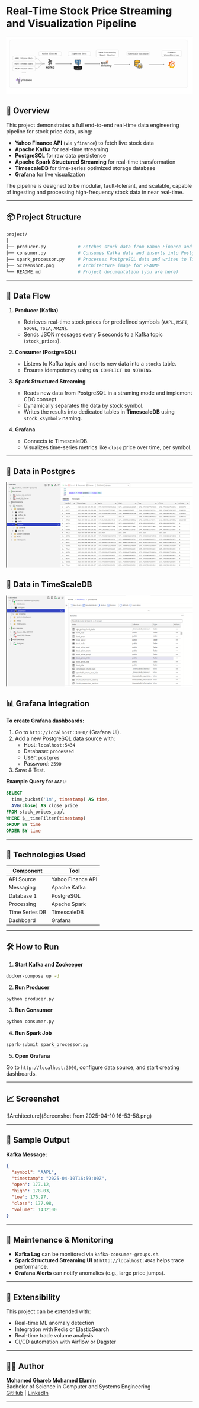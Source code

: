 
# Real-Time Stock Price Streaming and Visualization Pipeline

![Pipeline Overview](images/Arch.jpeg)

## 📌 Overview

This project demonstrates a full end-to-end real-time data engineering pipeline for stock price data, using:

- **Yahoo Finance API** (via `yfinance`) to fetch live stock data
- **Apache Kafka** for real-time streaming
- **PostgreSQL** for raw data persistence
- **Apache Spark Structured Streaming** for real-time transformation
- **TimescaleDB** for time-series optimized storage database
- **Grafana** for live visualization

The pipeline is designed to be modular, fault-tolerant, and scalable, capable of ingesting and processing high-frequency stock data in near real-time.

---

## 📦 Project Structure

```bash
project/
│
├── producer.py            # Fetches stock data from Yahoo Finance and sends to Kafka
├── consumer.py            # Consumes Kafka data and inserts into PostgreSQL
├── spark_processor.py     # Processes PostgreSQL data and writes to TimescaleDB
├── Screenshot.png         # Architecture image for README
└── README.md              # Project documentation (you are here)
```

---

## 🔄 Data Flow

1. **Producer (Kafka)**
   - Retrieves real-time stock prices for predefined symbols (`AAPL`, `MSFT`, `GOOGL`, `TSLA`, `AMZN`).
   - Sends JSON messages every 5 seconds to a Kafka topic (`stock_prices`).

2. **Consumer (PostgreSQL)**
   - Listens to Kafka topic and inserts new data into a `stocks` table.
   - Ensures idempotency using `ON CONFLICT DO NOTHING`.

3. **Spark Structured Streaming**
   - Reads new data from PostgreSQL in a straming mode and implement CDC consept.
   - Dynamically separates the data by stock symbol.
   - Writes the results into dedicated tables in **TimescaleDB** using `stock_<symbol>` naming.

4. **Grafana**
   - Connects to TimescaleDB.
   - Visualizes time-series metrics like `close` price over time, per symbol.

---
## 🔄 Data in Postgres 
![Staging Layer](images/postgres.png)


## 🔄 Data in TimeScaleDB 
![Proccesed Layer](images/timescaledb.png)

## 📊 Grafana Integration

**To create Grafana dashboards:**

1. Go to `http://localhost:3000/` (Grafana UI).
2. Add a new PostgreSQL data source with:
   - Host: `localhost:5434`
   - Database: `processed`
   - User: `postgres`
   - Password: `2590`
3. Save & Test.

**Example Query for `AAPL`:**

```sql
SELECT
  time_bucket('1m', timestamp) AS time,
  AVG(close) AS close_price
FROM stock_prices_aapl
WHERE $__timeFilter(timestamp)
GROUP BY time
ORDER BY time
```

---

## 🧠 Technologies Used

| Component     | Tool             |
|---------------|------------------|
| API Source    | Yahoo Finance API |
| Messaging     | Apache Kafka      |
| Database 1    | PostgreSQL        |
| Processing    | Apache Spark      |
| Time Series DB| TimescaleDB       |
| Dashboard     | Grafana           |

---

## 🛠️ How to Run

1. **Start Kafka and Zookeeper**

```bash
docker-compose up -d
```

2. **Run Producer**

```bash
python producer.py
```

3. **Run Consumer**

```bash
python consumer.py
```

4. **Run Spark Job**

```bash
spark-submit spark_processor.py
```

5. **Open Grafana**

Go to `http://localhost:3000`, configure data source, and start creating dashboards.

---

## 📈 Screenshot

![Architecture](Screenshot from 2025-04-10 16-53-58.png)

---

## 🧪 Sample Output

**Kafka Message:**

```json
{
  "symbol": "AAPL",
  "timestamp": "2025-04-10T16:59:00Z",
  "open": 177.12,
  "high": 178.03,
  "low": 176.97,
  "close": 177.98,
  "volume": 1432100
}
```

---

## 🧹 Maintenance & Monitoring

- **Kafka Lag** can be monitored via `kafka-consumer-groups.sh`.
- **Spark Structured Streaming UI** at `http://localhost:4040` helps trace performance.
- **Grafana Alerts** can notify anomalies (e.g., large price jumps).

---

## 🧩 Extensibility

This project can be extended with:

- Real-time ML anomaly detection
- Integration with Redis or ElasticSearch
- Real-time trade volume analysis
- CI/CD automation with Airflow or Dagster

---

## 👨‍💻 Author

**Mohamed Ghareb Mohamed Elamin**  
Bachelor of Science in Computer and Systems Engineering  
[GitHub](https://github.com/M0hmdghareb) | [LinkedIn](https://www.linkedin.com/in/mahamed-gharib)

---

